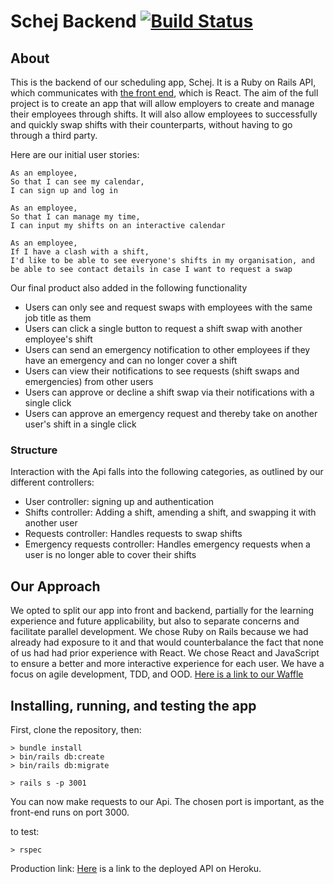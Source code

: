 # Schej Backend [![Build Status](https://travis-ci.org/chloeverity/SchejBackend.svg?branch=master)](https://travis-ci.org/chloeverity/SchejBackend)

## About
This is the backend of our scheduling app, Schej. It is a Ruby on Rails API, which communicates with [the front end](https://github.com/jebax/SchejFrontend), which is React. The aim of the full project is to create an app that will allow employers to create and manage their employees through shifts. It will also allow employees to successfully and quickly swap shifts with their counterparts, without having to go through a third party.

Here are our initial user stories:

```
As an employee,
So that I can see my calendar,
I can sign up and log in

As an employee,
So that I can manage my time,
I can input my shifts on an interactive calendar

As an employee,
If I have a clash with a shift,
I'd like to be able to see everyone's shifts in my organisation, and be able to see contact details in case I want to request a swap
```

Our final product also added in the following functionality

* Users can only see and request swaps with employees with the same job title as them
* Users can click a single button to request a shift swap with another employee's shift
* Users can send an emergency notification to other employees if they have an emergency and can no longer cover a shift
* Users can view their notifications to see requests (shift swaps and emergencies) from other users
* Users can approve or decline a shift swap via their notifications with a single click
* Users can approve an emergency request and thereby take on another user's shift in a single click

### Structure
Interaction with the Api falls into the following categories, as outlined by our different controllers: 
* User controller: signing up and authentication
* Shifts controller: Adding a shift, amending a shift, and swapping it with another user
* Requests controller: Handles requests to swap shifts
* Emergency requests controller: Handles emergency requests when a user is no longer able to cover their shifts

## Our Approach
We opted to split our app into front and backend, partially for the learning experience and future applicability, but also to separate concerns and facilitate parallel development. We chose Ruby on Rails because we had already had exposure to it and that would counterbalance the fact that none of us had had prior experience with React. We chose React and JavaScript to ensure a better and more interactive experience for each user.
We have a focus on agile development, TDD, and OOD.
[Here is a link to our Waffle](https://waffle.io/jebax/SchejFrontend)

## Installing, running, and testing the app
First, clone the repository, then:

```
> bundle install
> bin/rails db:create
> bin/rails db:migrate

> rails s -p 3001
```
You can now make requests to our Api. The chosen port is important, as the front-end runs on port 3000.

to test:
```
> rspec
```

Production link:
[Here](http://schej-backend.herokuapp.com/) is a link to the deployed API on Heroku.

